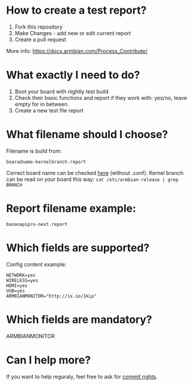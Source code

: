 
# How to create a test report?

1. Fork this repository
2. Make Changes - add new or edit current report
3. Create a pull request

More info:
https://docs.armbian.com/Process_Contribute/
# What exactly I need to do?
1. Boot your board with nightly test build
2. Check their basic functions and report if they work with: yes/no, leave empty for in between.
3. Create a new test file report

# What filename should I choose?

Filename is build from:

    boaradname-kernelbranch.report

Correct board name can be checked [here](https://github.com/armbian/build/tree/master/config/boards) (without .conf). Kernel branch can be read on your board this way:
`cat /etc/armbian-release | grep BRANCH`

# Report filename example: 

    bananapipro-next.report

# Which fields are supported?

Config content example:

    NETWORK=yes
    WIRELESS=yes
    HDMI=yes
    USB=yes
    ARMBIANMONITOR="http://ix.io/1kLp"

# Which fields are mandatory?

ARMBIANMONITOR

# Can I help more?

If you want to help reguraly, feel free to ask for [commit rights](https://www.armbian.com/contact).
